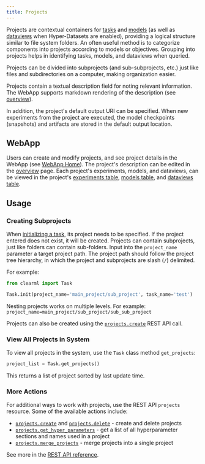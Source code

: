 ```yaml
---
title: Projects
---
```


Projects are contextual containers for [tasks](task.md) and [models](artifacts.md#models) (as well as [dataviews](../hyperdatasets/dataviews.md) 
when Hyper-Datasets are enabled), providing a logical structure similar to file system folders. 
An often useful method is to categorize components into projects according to models or objectives. 
Grouping into projects helps in identifying tasks, models, and dataviews when queried.

Projects can be divided into subprojects (and sub-subprojects, etc.) just like files and subdirectories on a 
computer, making organization easier. 

Projects contain a textual description field for noting relevant information. The WebApp supports markdown rendering 
of the description (see [overview](../webapp/webapp_project_overview.md)).

In addition, the project's default output URI can be specified. When new experiments from 
the project are executed, the model checkpoints (snapshots) and artifacts are stored in the default output location. 

## WebApp 

Users can create and modify projects, and see project details in the WebApp (see [WebApp Home](../webapp/webapp_home.md)). 
The project's description can be edited in the [overview](../webapp/webapp_overview.md) page. Each project's experiments,
models, and dataviews, can be viewed in the project's [experiments table](../webapp/webapp_exp_table.md),
 [models table](../webapp/webapp_model_table.md), and [dataviews table](../hyperdatasets/webapp/webapp_dataviews.md). 

## Usage

### Creating Subprojects

When [initializing a task](task.md#task-creation), its project needs to be specified. If the project entered does not exist, it will be created. 
Projects can contain subprojects, just like folders can contain sub-folders. Input into the `project_name` 
parameter a target project path. The project path should follow the project tree hierarchy, in which the project and 
subprojects are slash (`/`) delimited.

For example:

```python
from clearml import Task

Task.init(project_name='main_project/sub_project', task_name='test')
```

Nesting projects works on multiple levels. For example: `project_name=main_project/sub_project/sub_sub_project` 

Projects can also be created using the [`projects.create`](../references/api/projects.md#post-projectscreate) REST API call. 

### View All Projects in System

To view all projects in the system, use the `Task` class method `get_projects`:

```python
project_list = Task.get_projects()
```

This returns a list of project sorted by last update time.

### More Actions

For additional ways to work with projects, use the REST API `projects` resource. Some of the available actions include:
* [`projects.create`](../references/api/projects.md#post-projectscreate) and [`projects.delete`](../references/api/projects.md#post-projectsdelete) - create and delete projects
* [`projects.get_hyper_parameters`](../references/api/projects.md#post-projectsget_hyper_parameters) - get a list of all hyperparameter sections and names used in a project
* [`projects.merge_projects`](../references/api/projects.md#post-projectsmerge) - merge projects into a single project

See more in the [REST API reference](../references/api/projects.md#projects).



